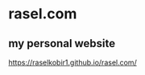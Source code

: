 # rasel.com
my personal website
---------------------------------

https://raselkobir1.github.io/rasel.com/
